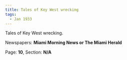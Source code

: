 ```yaml
---  
title: Tales of Key West wrecking  
tags:  
  - Jan 1933  
---  
```

  
Tales of Key West wrecking.  
  
Newspapers: **Miami Morning News or The Miami Herald**  
  
Page: **10**, Section: **N/A** 
